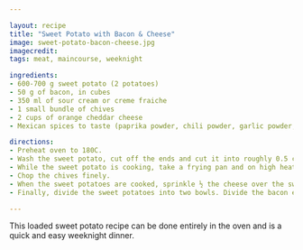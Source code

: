 ```yaml
---

layout: recipe
title: "Sweet Potato with Bacon & Cheese"
image: sweet-potato-bacon-cheese.jpg
imagecredit:
tags: meat, maincourse, weeknight

ingredients:
- 600-700 g sweet potato (2 potatoes)
- 50 g of bacon, in cubes
- 350 ml of sour cream or creme fraiche
- 1 small bundle of chives
- 2 cups of orange cheddar cheese
- Mexican spices to taste (paprika powder, chili powder, garlic powder, cumin powder, onion powder, salt, pepper)

directions:
- Preheat oven to 180C.
- Wash the sweet potato, cut off the ends and cut it into roughly 0.5 cm thick slices. Place all slices in a bowl and add some olive oil, mexican spice mix, salt and pepper. Place the slices flat on a baking tray with baking paper. Bake for 25-30 minutes, until the skin crinkles around the sides and the middle is firm but soft with a fork.
- While the sweet potato is cooking, take a frying pan and on high heat, fry the bacon bits. After they are crispy, strain them in a sieve and place back in the pan to keep warm. Set aside. 
- Chop the chives finely.
- When the sweet potatoes are cooked, sprinkle ½ the cheese over the sweet potato and place back in the oven for 2-3 minutes.
- Finally, divide the sweet potatoes into two bowls. Divide the bacon evenly between both. Top with the the sour cream/creme fraiche and sprinkle with chives.

---
```


This loaded sweet potato recipe can be done entirely in the oven and is a quick and easy weeknight dinner.